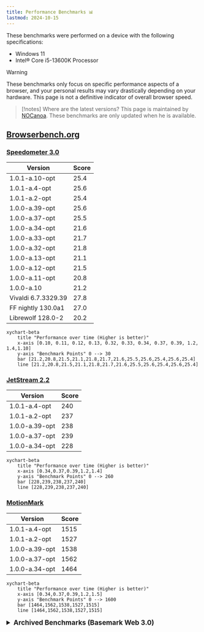 ```yaml
---
title: Performance Benchmarks 📊
lastmod: 2024-10-15
---
```


These benchmarks were performed on a device with the following specifications:

- Windows 11
- Intel® Core i5-13600K Processor

> [!warning]
> These benchmarks only focus on specific performance aspects of a browser, and your personal results may vary drastically depending on your hardware.
> This page is not a definitive indicator of overall browser speed.

> [!notes] Where are the latest versions?
> This page is maintained by [NOCanoa](https://github.com/NOCanoa). These benchmarks are only updated when he is available.

## [Browserbench.org](https://browserbench.org/)

### [Speedometer 3.0](https://browserbench.org/Speedometer3.0/)

| Version             | Score |
| ------------------- | ----- |
| 1.0.1-a.10-opt      | 25.4  |
| 1.0.1-a.4-opt       | 25.6  |
| 1.0.1-a.2-opt       | 25.4  |
| 1.0.0-a.39-opt      | 25.6  |
| 1.0.0-a.37-opt      | 25.5  |
| 1.0.0-a.34-opt      | 21.6  |
| 1.0.0-a.33-opt      | 21.7  |
| 1.0.0-a.32-opt      | 21.8  |
| 1.0.0-a.13-opt      | 21.1  |
| 1.0.0-a.12-opt      | 21.5  |
| 1.0.0-a.11-opt      | 20.8  |
| 1.0.0-a.10          | 21.2  |
| Vivaldi 6.7.3329.39 | 27.8  |
| FF nightly 130.0a1  | 27.0  |
| Librewolf 128.0-2   | 20.2  |

```mermaid
xychart-beta
    title "Performance over time (Higher is better)"
    x-axis [0.10, 0.11, 0.12, 0.13, 0.32, 0.33, 0.34, 0.37, 0.39, 1.2, 1.4,1.10]
    y-axis "Benchmark Points" 0 --> 30
    bar [21.2,20.8,21.5,21.1,21.8,21.7,21.6,25.5,25.6,25.4,25.6,25.4]
    line [21.2,20.8,21.5,21.1,21.8,21.7,21.6,25.5,25.6,25.4,25.6,25.4]
```

### [JetStream 2.2](https://browserbench.org/JetStream/)

| Version        | Score |
| -------------- | ----- |
| 1.0.1-a.4-opt  | 240   |
| 1.0.1-a.2-opt  | 237   |
| 1.0.0-a.39-opt | 238   |
| 1.0.0-a.37-opt | 239   |
| 1.0.0-a.34-opt | 228   |

```mermaid
xychart-beta
    title "Performance over time (Higher is better)"
    x-axis [0.34,0.37,0.39,1.2,1.4]
    y-axis "Benchmark Points" 0 --> 260
    bar [228,239,238,237,240]
    line [228,239,238,237,240]
```

### [MotionMark](https://browserbench.org/MotionMark1.3.1/)

| Version        | Score |
| -------------- | ----- |
| 1.0.1-a.4-opt  | 1515  |
| 1.0.1-a.2-opt  | 1527  |
| 1.0.0-a.39-opt | 1538  |
| 1.0.0-a.37-opt | 1562  |
| 1.0.0-a.34-opt | 1464  |

```mermaid
xychart-beta
    title "Performance over time (Higher is better)"
    x-axis [0.34,0.37,0.39,1.2,1.5]
    y-axis "Benchmark Points" 0 --> 1600
    bar [1464,1562,1538,1527,1515]
    line [1464,1562,1538,1527,1515]
```

<style>
/* Add spacing between each details section */
details {
    margin-bottom: 20px; /* Adjust this value to increase or decrease spacing */
}

/* Style the summary to make it stand out */
summary {
    font-size: 1.25em;
    font-weight: bold;
    cursor: pointer; /* Changes cursor to pointer when hovering over summary */
}

/* Add spacing between the summary and the content */
details > summary + * {
    margin-top: 10px; 
}
</style>

<details>
<summary>Archived Benchmarks (Basemark Web 3.0)</summary>

## [Basemark Web 3.0](https://web.basemark.com/)

| Version            | Score   | CSS    | HTML5  | Page Responsiveness |
| ------------------ | ------- | ------ | ------ | ------------------- | --- |
| 1.0.0-a.X          | ---     | ---    | ---    | ---                 | --- |
| 1.0.0-a.34-opt     | 1920    | 59%    | 91%    | 91%                 | 76% |
| 1.0.0-a.33-opt     | 1957    | 59%    | 91%    | 91%                 | 76% |
| 1.0.0-a.32-opt     | 1732    | 59%    | 91%    | 90%                 | 76% |
| 1.0.0-a.15-opt     | 2141    | 59%    | 91%    | 90%                 | 76% |
| 1.0.0-a.13-opt     | 1658    | 59%    | 91%    | 90%                 | 76% |
| 1.0.0-a.12-opt     | 1874    | 59%    | 91%    | 91%                 | 76% |
| 1.0.0-a.11-opt     | 1678    | 59%    | 91%    | 91%                 | 76% |
| 1.0.0-a.10         | 1660    | 59%    | 91%    | 91%                 | 76% |
| 1.0.0-a.9          | 470     | ---    | ---    | ---                 | --- |
| 1.0.0-a.8          | 446.74  | 59%    | 91%    | 96%                 |
| 1.0.0-a.7          | 1964.43 | 59%    | 91%    | 91%                 |
| 1.0.0-a.6          | 1747.98 | 59%    | 91%    | 91%                 |
| 1.0.0-a.4          | 470.49  | 59%    | 91%    | 97%                 |
| 1.0.0-a.3          | 475.52  | 59%    | 91%    | 97%                 |
| Librewolf 128.0-2  | 1953.65 | 59.66% | 89.01% | 91.72%              |
| FF nightly 130.0a1 | 1912.77 | 59.66% | 90.91% | 91.72%              |

```mermaid
xychart-beta
    title "Performance over time (Higher is better)"
    x-axis [.3, .4, .6, .7, .8, .9, .10, .11, .12, .13, .15, .32, .33, .34]
    y-axis "Benchmark Points" 0 --> 2100
    bar [475.52, 470.49, 1747.98, 1964.43, 446.74, 470, 1660.89, 1678.49, 1874.49, 1658.87, 2141.63, 1732, 1957, 1920]
    line [475.52, 470.49, 1747.98, 1964.43, 446.74, 470, 1660.89, 1678.49, 1874.49, 1658.87, 2141.63, 1732, 1957, 1920]
```

</details>

